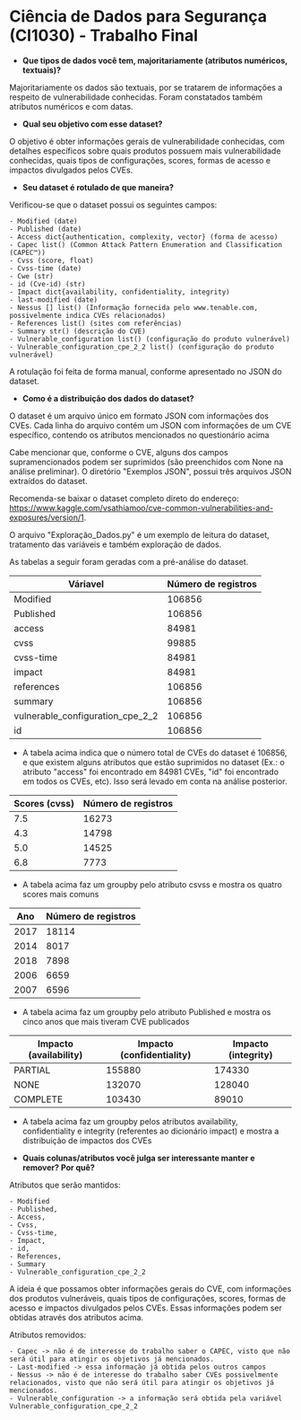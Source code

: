 Ciência de Dados para Segurança (CI1030) - Trabalho Final
=================

- **Que tipos de dados você tem, majoritariamente (atributos numéricos, textuais)?**

Majoritariamente os dados são textuais, por se tratarem de informações a respeito de vulnerabilidade conhecidas.
Foram constatados também atributos numéricos e com datas.

- **Qual seu objetivo com esse dataset?**

O objetivo é obter informações gerais de vulnerabilidade conhecidas, com detalhes específicos sobre quais produtos possuem mais vulnerabilidade conhecidas, quais tipos de configurações, scores, 
formas de acesso e impactos divulgados pelos CVEs.  

- **Seu dataset é rotulado de que maneira?**

Verificou-se que o dataset possui os seguintes campos:

    - Modified (date)
    - Published (date)
    - Access dict{authentication, complexity, vector} (forma de acesso)
    - Capec list() (Common Attack Pattern Enumeration and Classification (CAPEC™))
    - Cvss (score, float)
    - Cvss-time (date)
    - Cwe (str)
    - id (Cve-id) (str)
    - Impact dict{availability, confidentiality, integrity)
    - last-modified (date)
    - Nessus [] list() (Informação fornecida pelo www.tenable.com, possivelmente indica CVEs relacionados)
    - References list() (sites com referências)
    - Summary str() (descrição do CVE)
    - Vulnerable_configuration list() (configuração do produto vulnerável)
    - Vulnerable_configuration_cpe_2_2 list() (configuração do produto vulnerável)

A rotulação foi feita de forma manual, conforme apresentado no JSON do dataset.

- **Como é a distribuição dos dados do dataset?**

O dataset é um arquivo único em formato JSON com informações dos CVEs. Cada linha do arquivo contém um JSON com informações de um CVE específico, contendo os atributos mencionados no questionário acima

Cabe mencionar que, conforme o CVE, alguns dos campos supramencionados podem ser suprimidos (são preenchidos com None na análise preliminar). O diretório "Exemplos JSON", possui três arquivos JSON extraídos do dataset.

Recomenda-se baixar o dataset completo direto do endereço: https://www.kaggle.com/vsathiamoo/cve-common-vulnerabilities-and-exposures/version/1.

O arquivo "Exploração_Dados.py" é um exemplo de leitura do dataset, tratamento das variáveis e também exploração de dados.

As tabelas a seguir foram geradas com a pré-análise do dataset. 

| Váriavel | Número de registros |
| --- | --- |
| Modified | 106856 |
| Published | 106856 |
| access | 84981 |
| cvss | 99885 |
| cvss-time | 84981 |
| impact | 84981 |
| references | 106856 |
| summary |  106856 |
| vulnerable_configuration_cpe_2_2 | 106856
| id | 106856 |

- A tabela acima indica que o número total de CVEs do dataset é 106856, e que existem alguns atributos que estão suprimidos no dataset (Ex.: o atributo "access" foi encontrado em 84981 CVEs, "id" foi encontrado em todos os CVEs, etc). Isso será levado em conta na análise posterior.

| Scores (cvss) | Número de registros |
| --- | --- |
| 7.5 | 16273 |
| 4.3 | 14798 |
| 5.0 | 14525 |
| 6.8 | 7773 |

- A tabela acima faz um groupby pelo atributo csvss e mostra os quatro scores mais comuns

| Ano | Número de registros |
| --- | --- |
| 2017 | 18114 |
| 2014 | 8017 |
| 2018 | 7898 |
| 2006 | 6659 |
| 2007 | 6596 |

- A tabela acima faz um groupby pelo atributo Published e mostra os cinco anos que mais tiveram CVE publicados

| Impacto (availability) | Impacto (confidentiality) | Impacto (integrity) |
| --- | --- | --- |
| PARTIAL | 155880 | 174330 | 186440 |
| NONE | 132070 | 128040 | 118910 |
| COMPLETE | 103430 | 89010 | 86030 |

- A tabela acima faz um groupby pelos atributos availability, confidentiality e integrity (referentes ao dicionário impact) e 
mostra a distribuição de impactos dos CVEs


- **Quais colunas/atributos você julga ser interessante manter e remover? Por quê?**

Atributos que serão mantidos: 

    - Modified
    - Published, 
    - Access, 
    - Cvss, 
    - Cvss-time, 
    - Impact, 
	- id,
    - References, 
    - Summary
    - Vulnerable_configuration_cpe_2_2

A ideia é que possamos obter informações gerais do CVE, com informações dos produtos vulneráveis, quais tipos de configurações, scores, 
formas de acesso e impactos divulgados pelos CVEs. Essas informações podem ser obtidas através dos atributos acima.

Atributos removidos:

    - Capec -> não é de interesse do trabalho saber o CAPEC, visto que não será útil para atingir os objetivos já mencionados.
    - Last-modified -> essa informação já obtida pelos outros campos
    - Nessus -> não é de interesse do trabalho saber CVEs possivelmente relacionados, visto que não será útil para atingir os objetivos já mencionados.
    - Vulnerable_configuration -> a informação será obtida pela variável Vulnerable_configuration_cpe_2_2


